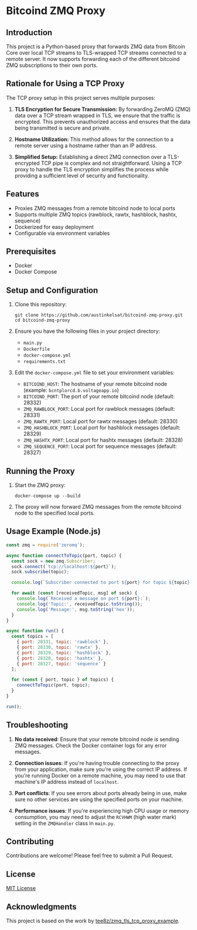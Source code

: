 # Bitcoind ZMQ Proxy

## Introduction
This project is a Python-based proxy that forwards ZMQ data from Bitcoin Core over local TCP streams to TLS-wrapped TCP streams connected to a remote server. It now supports forwarding each of the different bitcoind ZMQ subscriptions to their own ports.

## Rationale for Using a TCP Proxy
The TCP proxy setup in this project serves multiple purposes:

1. **TLS Encryption for Secure Transmission:** By forwarding ZeroMQ (ZMQ) data over a TCP stream wrapped in TLS, we ensure that the traffic is encrypted. This prevents unauthorized access and ensures that the data being transmitted is secure and private.

2. **Hostname Utilization:** This method allows for the connection to a remote server using a hostname rather than an IP address.

3. **Simplified Setup:** Establishing a direct ZMQ connection over a TLS-encrypted TCP pipe is complex and not straightforward. Using a TCP proxy to handle the TLS encryption simplifies the process while providing a sufficient level of security and functionality.

## Features
- Proxies ZMQ messages from a remote bitcoind node to local ports
- Supports multiple ZMQ topics (rawblock, rawtx, hashblock, hashtx, sequence)
- Dockerized for easy deployment
- Configurable via environment variables

## Prerequisites
- Docker
- Docker Compose

## Setup and Configuration

1. Clone this repository:
   ```
   git clone https://github.com/austinkelsat/bitcoind-zmq-proxy.git
   cd bitcoind-zmq-proxy
   ```

2. Ensure you have the following files in your project directory:
   - `main.py`
   - `Dockerfile`
   - `docker-compose.yml`
   - `requirements.txt`

3. Edit the `docker-compose.yml` file to set your environment variables:

   - `BITCOIND_HOST`: The hostname of your remote bitcoind node (example: `bcntplorcd.b.voltageapp.io`)
   - `BITCOIND_PORT`: The port of your remote bitcoind node (default: 28332)
   - `ZMQ_RAWBLOCK_PORT`: Local port for rawblock messages (default: 28331)
   - `ZMQ_RAWTX_PORT`: Local port for rawtx messages (default: 28330)
   - `ZMQ_HASHBLOCK_PORT`: Local port for hashblock messages (default: 28329)
   - `ZMQ_HASHTX_PORT`: Local port for hashtx messages (default: 28328)
   - `ZMQ_SEQUENCE_PORT`: Local port for sequence messages (default: 28327)

## Running the Proxy

1. Start the ZMQ proxy:
   ```
   docker-compose up --build
   ```

2. The proxy will now forward ZMQ messages from the remote bitcoind node to the specified local ports.

## Usage Example (Node.js)

```javascript
const zmq = require('zeromq');

async function connectToTopic(port, topic) {
  const sock = new zmq.Subscriber;
  sock.connect(`tcp://localhost:${port}`);
  sock.subscribe(topic);

  console.log(`Subscriber connected to port ${port} for topic ${topic}`);

  for await (const [receivedTopic, msg] of sock) {
    console.log(`Received a message on port ${port}:`);
    console.log('Topic:', receivedTopic.toString());
    console.log('Message:', msg.toString('hex'));
  }
}

async function run() {
  const topics = [
    { port: 28331, topic: 'rawblock' },
    { port: 28330, topic: 'rawtx' },
    { port: 28329, topic: 'hashblock' },
    { port: 28328, topic: 'hashtx' },
    { port: 28327, topic: 'sequence' }
  ];

  for (const { port, topic } of topics) {
    connectToTopic(port, topic);
  }
}

run();
```

## Troubleshooting

1. **No data received**: Ensure that your remote bitcoind node is sending ZMQ messages. Check the Docker container logs for any error messages.

2. **Connection issues**: If you're having trouble connecting to the proxy from your application, make sure you're using the correct IP address. If you're running Docker on a remote machine, you may need to use that machine's IP address instead of `localhost`.

3. **Port conflicts**: If you see errors about ports already being in use, make sure no other services are using the specified ports on your machine.

4. **Performance issues**: If you're experiencing high CPU usage or memory consumption, you may need to adjust the `RCVHWM` (high water mark) setting in the `ZMQHandler` class in `main.py`.

## Contributing
Contributions are welcome! Please feel free to submit a Pull Request.

## License
[MIT License](https://opensource.org/licenses/MIT)

## Acknowledgments
This project is based on the work by [tee8z/zmq_tls_tcp_proxy_example](https://github.com/tee8z/zmq_tls_tcp_proxy_example).